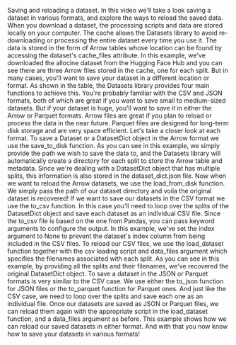 Saving and reloading a dataset. In this video we'll take a look saving a dataset in various formats, and explore the ways to reload the saved data. When you download a dataset, the processing scripts and data are stored locally on your computer. The cache allows the Datasets library to avoid re-downloading or processing the entire dataset every time you use it. The data is stored in the form of Arrow tables whose location can be found by accessing the dataset's cache_files attribute. In this example, we've downloaded the allocine dataset from the Hugging Face Hub and you can see there are three Arrow files stored in the cache, one for each split. But in many cases, you'll want to save your dataset in a different location or format. As shown in the table, the Datasets library provides four main functions to achieve this. You're probably familiar with the CSV and JSON formats, both of which are great if you want to save small to medium-sized datasets. But if your dataset is huge, you'll want to save it in either the Arrow or Parquet formats. Arrow files are great if you plan to reload or process the data in the near future. Parquet files are designed for long-term disk storage and are very space efficient. Let's take a closer look at each format. To save a Dataset or a DatasetDict object in the Arrow format we use the save_to_disk function. As you can see in this example, we simply provide the path we wish to save the data to, and the Datasets library will automatically create a directory for each split to store the Arrow table and metadata. Since we're dealing with a DatasetDict object that has multiple splits, this information is also stored in the dataset_dict.json file. Now when we want to reload the Arrow datasets, we use the load_from_disk function. We simply pass the path of our dataset directory and voila the original dataset is recovered! If we want to save our datasets in the CSV format we use the to_csv function. In this case you'll need to loop over the splits of the DatasetDict object and save each dataset as an individual CSV file. Since the to_csv file is based on the one from Pandas, you can pass keyword arguments to configure the output. In this example, we've set the index argument to None to prevent the dataset's index column from being included in the CSV files. To reload our CSV files, we use the load_dataset function together with the csv loading script and data_files argument which specifies the filenames associated with each split. As you can see in this example, by providing all the splits and their filenames, we've recovered the original DatasetDict object. To save a dataset in the JSON or Parquet formats is very similar to the CSV case. We use either the to_json function for JSON files or the to_parquet function for Parquet ones. And just like the CSV case, we need to loop over the splits and save each one as an individual file. Once our datasets are saved as JSON or Parquet files, we can reload them again with the appropriate script in the load_dataset function, and a data_files argument as before. This example shows how we can reload our saved datasets in either format. And with that you now know how to save your datasets in various formats!